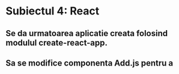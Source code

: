 # Subiectul 4: React

## Se da urmatoarea aplicatie creata folosind modulul create-react-app.
## Sa se modifice componenta Add.js pentru a 